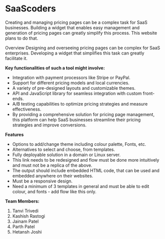 # SaaScoders
Creating and managing pricing pages can be a complex task for SaaS businesses. Building a widget that enables easy management and generation of pricing pages can greatly simplify this process. This website plans to do that.

Overview
Designing and overseeing pricing pages can be complex for SaaS enterprises. Developing a widget that simplifies this task can greatly facilitate it. 

**Key functionalities of such a tool might involve:**

- Integration with payment processors like Stripe or PayPal.
- Support for different pricing models and local currencies.
- A variety of pre-designed layouts and customizable themes.
- API and JavaScript library for seamless integration with custom front-ends. 
- A/B testing capabilities to optimize pricing strategies and measure effectiveness.
- By providing a comprehensive solution for pricing page management, this platform can help SaaS businesses streamline their pricing strategies and improve conversions.

**Features**

- Options to add/change theme including colour palette, Fonts, etc.
- Alternatives to select and choose, from templates.
- Fully deployable solution in a domain or Linux server.
- This link needs to be redesigned and flow must be done more intuitively and must not be a replica of the above.
- The output should include embedded HTML code, that can be used and embedded anywhere on their websites.
- Must be a responsive design.
- Need a minimum of 3 templates in general and must be able to edit colour, and fonts - add flow like this only.

**Team Members:**

1. Tanvi Trivedi
2. Kashish Rastogi
3. Jainam Patel
4. Parth Patel
5. Hetansh Joshi
